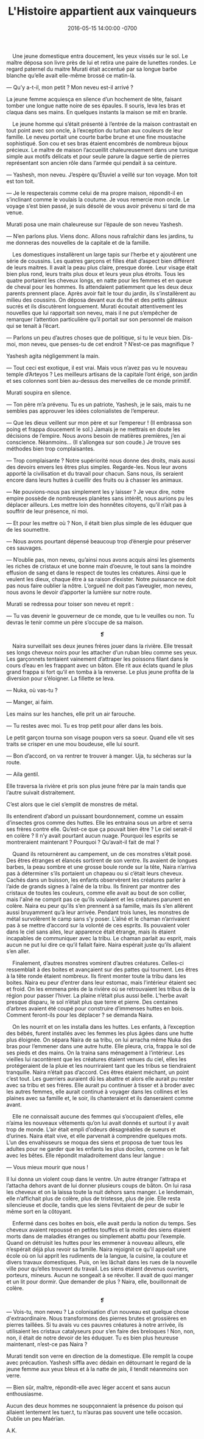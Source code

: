 ﻿---
layout: post
title: L'Histoire appartient aux vainqueurs
date:   2016-05-15 14:00:00 -0700
category: dm
---

&nbsp;&nbsp;&nbsp;&nbsp;Une jeune domestique entra doucement, les yeux vissés sur le sol. Le maître déposa son livre près de lui et retira une paire de lunettes rondes. Le regard paternel du maitre Murati était accentué par sa longue barbe blanche qu’elle avait elle-même brossé ce matin-là.

— Qu’y a-t-il, mon petit ? Mon neveu est-il arrivé ?

La jeune femme acquiesça en silence d’un hochement de tête, faisant tomber une longue natte noire de ses épaules. Il souris, leva les bras et claqua dans ses mains. En quelques instants la maison se mit en branle.

&nbsp;&nbsp;&nbsp;&nbsp;Le jeune homme qui s’était présenté à l’entrée de la maison contrastait en tout point avec son oncle, à l’exception du turban aux couleurs de leur famille. Le neveu portait une courte barbe brune et une fine moustache sophistiqué. Son cou et ses bras étaient encombrés de nombreux bijoux précieux. Le maître de maison l’accueillit chaleureusement dans une tunique simple aux motifs délicats et pour seule parure la dague sertie de pierres représentant son ancien rôle dans l’armée qui pendait à sa ceinture.

— Yashesh, mon neveu. J’espère qu’Étuviel a veillé sur ton voyage. Mon toit est ton toit.

— Je le respecterais comme celui de ma propre maison, répondit-il en s’inclinant comme le voulais la coutume. Je vous remercie mon oncle. Le voyage s’est bien passé, je suis désolé de vous avoir prévenu si tard de ma venue.

Murati posa une main chaleureuse sur l’épaule de son neveu Yashesh.

— N’en parlons plus. Viens donc. Allons nous rafraîchir dans les jardins, tu me donneras des nouvelles de la capitale et de la famille. <!--more-->


&nbsp;&nbsp;&nbsp;&nbsp;Les domestiques installèrent un large tapis sur l’herbe et y ajoutèrent une série de coussins. Les quatres garçons et filles était d’aspect bien différent de leurs maitres. Il avait la peau plus claire, presque dorée. Leur visage était bien plus rond, leurs traits plus doux et leurs yeux plus étroits. Tous les quatre portaient les cheveux longs, en natte pour les femmes et en queue de cheval pour les hommes. Ils attendaient patiemment que les deux deux parents prennent place. Après avoir fait le tour du jardin, ils s’installèrent au milieu des coussins. On déposa devant eux du thé et des petits gâteaux sucrés et ils discutèrent longuement. Murati écoutait attentivement les nouvelles que lui rapportait son neveu, mais il ne put s’empêcher de remarquer l’attention particulière qu’il portait sur son personnel de maison qui se tenait à l’écart.

— Parlons un peu d’autres choses que de politique, si tu le veux bien. Dis-moi, mon neveu, que penses-tu de cet endroit ? N’est-ce pas magnifique ?

Yashesh agita négligemment la main.

— Tout ceci est exotique, il est vrai. Mais vous n’avez pas vu le nouveau temple d’Arteyos ? Les meilleurs artisans de la capitale l’ont érigé, son jardin et ses colonnes sont bien au-dessus des merveilles de ce monde primitif.

Murati soupira en silence.

— Ton père m’a prévenu. Tu es un patriote, Yashesh, je le sais, mais tu ne sembles pas approuver les idées colonialistes de l’empereur.

— Que les dieux veillent sur mon père et sur l’empereur ! (Il embrassa son poing et frappa doucement le sol.) Jamais je ne mettrais en doute les décisions de l’empire. Nous avons besoin de matières premières, j’en ai conscience. Néanmoins… (Il s’allongea sur son coude.) Je trouve ses méthodes bien trop complaisantes.

— Trop complaisante ? Notre supériorité nous donne des droits, mais aussi des devoirs envers les êtres plus simples. Regarde-les. Nous leur avons apporté la civilisation et du travail pour chacun. Sans nous, ils seraient encore dans leurs huttes à cueillir des fruits ou à chasser les animaux.

— Ne pouvions-nous pas simplement les y laisser ? Je veux dire, notre empire possède de nombreuses planètes sans intérêt, nous aurions pu les déplacer ailleurs. Les mettre loin des honnêtes citoyens, qu’il n’ait pas à souffrir de leur présence, ni moi.

— Et pour les mettre où ? Non, il était bien plus simple de les éduquer que de les soumettre. 

— Nous avons pourtant dépensé beaucoup trop d’énergie pour préserver ces sauvages.

— N’oublie pas, mon neveu, qu’ainsi nous avons acquis ainsi les gisements les riches de cristaux et une bonne main d’oeuvre, le tout sans la moindre effusion de sang et dans le respect de toutes les créatures. Ainsi que le veulent les dieux, chaque être à sa raison d’exister. Notre puissance ne doit pas nous faire oublier la nôtre. L’orgueil ne doit pas t’aveugler, mon neveu, nous avons le devoir d’apporter la lumière sur notre route. 

Murati se redressa pour toiser son neveu et reprit :

— Tu vas devenir le gouverneur de ce monde, que tu le veuilles ou non. Tu devras le tenir comme un père s’occupe de sa maison.


<center>❡</center>


&nbsp;&nbsp;&nbsp;&nbsp;Naira surveillait ses deux jeunes frères jouer dans la rivière. Elle tressait ses longs cheveux noirs pour les attacher d’un ruban bleu comme ses yeux. Les garçonnets tentaient vainement d’attraper les poissons filant dans le cours d’eau en les frappant avec un bâton. Elle rit aux éclats quand le plus grand frappa si fort qu’il en tomba à la renverse. Le plus jeune profita de la diversion pour s’éloigner. La fillette se leva.

— Nuka, où vas-tu ?

— Manger, ai faim.

Les mains sur les hanches, elle prit un air farouche.

— Tu restes avec moi. Tu es trop petit pour aller dans les bois.

Le petit garçon tourna son visage poupon vers sa soeur. Quand elle vit ses traits se crisper en une mou boudeuse, elle lui sourit.

— Bon d’accord, on va rentrer te trouver à manger. Uja, tu sécheras sur la route.

— Aila gentil.

Elle traversa la rivière et pris son plus jeune frère par la main tandis que l’autre suivait distraitement.


C’est alors que le ciel s’emplit de monstres de métal. 


Ils entendirent d’abord un puissant bourdonnement, comme un essaim d’insectes gros comme des huttes. Elle les entraina sous un arbre et serra ses frères contre elle. Qu’est-ce que ça pouvait bien être ? Le ciel serait-il en colère ? Il n’y avait pourtant aucun nuage. Pourquoi les esprits se montreraient maintenant ? Pourquoi ? Qu’avait-il fait de mal ?

&nbsp;&nbsp;&nbsp;&nbsp;Quand ils retournèrent au campement, un de ces monstres s’était posé. Des êtres étranges et élancés sortirent de son ventre. Ils avaient de longues barbes, la peau sombre et une grosse boule ronde sur la tête, Naira n’arriva pas à déterminer s’ils portaient un chapeau ou si c’était leurs cheveux. Cachés dans un buisson, les enfants observèrent les créatures parler à l’aide de grands signes à l'aîné de la tribu. Ils finirent par montrer des cristaux de toutes les couleurs, comme elle avait au bout de son collier, mais l'aîné ne comprit pas ce qu’ils voulaient et les créatures parurent en colère. Naira eu peur qu’ils s’en prennent à sa famille, mais ils s’en allèrent aussi bruyamment qu’à leur arrivée.
Pendant trois lunes, les monstres de métal survolèrent le camp sans s’y poser. L’aîné et le chaman n’arrivaient pas à se mettre d’accord sur la volonté de ces esprits. Ils pouvaient voler dans le ciel sans ailes, leur apparence était étrange, mais ils étaient incapables de communiquer avec la tribu. Le chaman parlait au esprit, mais aucun ne put lui dire ce qu’il fallait faire. Naira espérait juste qu’ils allaient s’en aller.

&nbsp;&nbsp;&nbsp;&nbsp;Finalement, d’autres monstres vomirent d’autres créatures. Celles-ci ressemblait à des boites et avançaient sur des pattes qui tournent. Les êtres à la tête ronde étaient nombreux. Ils firent monter toute la tribu dans les boites. Naira eu peur d’entrer dans leur estomac, mais l’intérieur étaient sec et froid. On les emmena près de la rivière où se retrouvaient les tribus de la région pour passer l’hiver. 
La plaine n’était plus aussi belle. L’herbe avait presque disparu, le sol n’était plus que terre et pierre. Des centaines d’arbres avaient été coupé pour construire d’immenses huttes en bois. Comment feront-ils pour les déplacer ? se demanda Naira.

&nbsp;&nbsp;&nbsp;&nbsp;On les nourrit et on les installa dans les huttes. Les enfants, à l’exception des bébés, furent installés avec les femmes les plus âgées dans une hutte plus éloignée. On sépara Naira de sa tribu, on lui arracha même Nuka des bras pour l’emmener dans une autre hutte. Elle pleura, cria, frappa le sol de ses pieds et des mains. On la traina sans ménagement à l’intérieur.
Les vieilles lui racontèrent que les créatures étaient venues du ciel, elles les protégeraient de la pluie et les nourriraient tant que les tribus se tiendraient tranquille. Naira n’était pas d’accord. Ces êtres étaient méchant, un point c’est tout. Les guerriers auraient dû les abattre et alors elle aurait pu rester avec sa tribu et ses frères. Elle aurait pu continuer à tisser et à broder avec les autres femmes, elle aurait continué à voyager dans les collines et les plaines avec sa famille et, le soir, ils chanteraient et ils danseraient comme avant.

&nbsp;&nbsp;&nbsp;&nbsp;Elle ne connaissait aucune des femmes qui s’occupaient d’elles, elle n’aima les nouveaux vêtements qu’on lui avait donnés et surtout il y avait trop de monde. L’air était empli d’odeurs désagréables de sueurs et d’urines. Naira était vive, et elle parvenait à comprendre quelques mots. L’un des envahisseurs se moqua des siens et proposa de tuer tous les adultes pour ne garder que les enfants les plus dociles, comme on le fait avec les bêtes. Elle répondit maladroitement dans leur langue :

— Vous mieux mourir que nous !

Il lui donna un violent coup dans le ventre. Un autre étranger l’attrapa et l’attacha dehors avant de lui donner plusieurs coups de bâton. On lui rasa les cheveux et on la laissa toute la nuit dehors sans manger. Le lendemain, elle n’affichait plus de colère, plus de tristesse, plus de joie. Elle resta silencieuse et docile, tandis que les siens l’évitaient de peur de subir le même sort en la côtoyant.

&nbsp;&nbsp;&nbsp;&nbsp;Enfermé dans ces boites en bois, elle avait perdu la notion du temps. Ses cheveux avaient repoussé en petites touffes et la moitié des siens étaient morts dans de maladies étranges ou simplement abattu pour l’exemple. Quand on détruisit les huttes pour les emmener à nouveau ailleurs, elle n’espérait déjà plus revoir sa famille. Naira rejoignit ce qu’il appelait une école où on lui apprit les rudiments de la langue, la cuisine, la couture et divers travaux domestiques. Puis, on les lâchait dans les rues de la nouvelle ville pour qu’elles trouvent du travail. Les siens étaient devenus ouvriers, porteurs, mineurs. Aucun ne songeait à se révolter. Il avait de quoi manger et un lit pour dormir. Que demander de plus ? Naira, elle, bouillonnait de colère.


<center>❡</center>


— Vois-tu, mon neveu ? La colonisation d’un nouveau est quelque chose d'extraordinaire. Nous transformons des pierres brutes et grossières en pierres taillées. Si tu avais vu ces pauvres créatures à notre arrivée, ils utilisaient les cristaux catalyseurs pour s’en faire des breloques ! Non, non, non, il était de notre devoir de les éduquer. Tu es bien plus heureuse maintenant, n’est-ce pas Naira ?

Murati tendit son verre en direction de la domestique. Elle remplit la coupe avec précaution. Yashesh siffla avec dédain en détournant le regard de la jeune femme aux yeux bleus et à la natte de jais, il tendit néanmoins son verre.

— Bien sûr, maître, répondit-elle avec léger accent et sans aucun enthousiasme.

Aucun des deux hommes ne soupçonnaient la présence du poison qui allaient lentement les tuer.t, tu n’auras pas souvent une telle occasion. Oublie un peu Maérïan.


A.K.